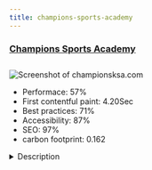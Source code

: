 ```yaml
---
title: champions-sports-academy
---
```


<div style="height: 3rem">
  <a href="https://www.championsksa.com/"><h3>Champions Sports Academy</h3></a>
</div>
<img loading="lazy" src="/images/thumbs/championsksa.com.jpg" alt="Screenshot of championsksa.com" />
<ul>
  <li>Performace: 57%</li>
  <li>
    First contentful paint:
    4.20Sec
  </li>
  <li>Best practices: 71%</li>
  <li>Accessibility: 87%</li>
  <li>SEO: 97%</li>
  <li>carbon footprint: 0.162</li>
</ul>
<details>
  <summary>Description</summary>
  <p>Champions Sports Academy is specialized in discovering and developing any potential talents in different sports games. They use the best international practices in this field within a suitable training environment concentrating on body and mind. They want to maximize the benefit for each player to promote the importance of sports in the lives of children in order to create a healthy sports society. Their services expand from discovering talents locally, all the way to traveling globally to represent KSA.Joomla! CMS is used to build this awesome website. SP Builder has made it easier for us to design the website with great modules, effects, and yellow-gold color. Ingallery Instagram Joomla extension was used to embed Instagram Gallery on Champion's website. RSForm Pro extension was used to create special registration from, all registration form fields are mapped with Joomla custom fields. Events Booking extension was used to manage all Champions Sports Academy activities and tournaments, registration custom fields are also mapped to Joomla Custom Fields so no duplication or re-entry of data is needed while registration. JCH Optimize Plugin was used to boost the website speed and optimize all images making it faster to load pages. Akeeba Admin Tools & Backup are used to backup, restore, and protect the website from attacks.</p>
</details>

